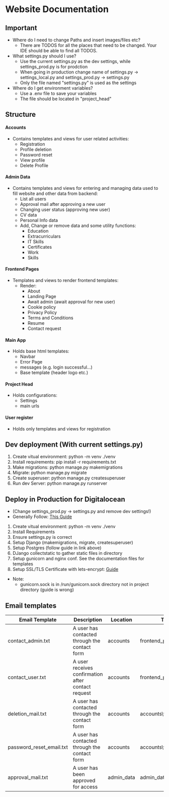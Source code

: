 # Website Documentation

## Important

- Where do I need to change Paths and insert images/files etc?
  - There are TODOS for all the places that need to be changed. Your IDE should be able to find all TODOS.
- What settings.py should I use?
  - Use the current settings.py as the dev settings, while settings_prod.py is for prodction
  - When going in production change name of settings.py -> settings_local.py and settings_prod.py -> settings.py
  - Only the file named "settings.py" is used as the settings
- Where do I get environment variables?
  - Use a .env file to save your variables
  - The file should be located in "project_head"

## Structure
#### Accounts 
- Contains templates and views for user related activities:
  - Registration
  - Profile deletion
  - Password reset
  - View profile 
  - Delete Profile
  
#### Admin Data
- Contains templates and views for entering and managing data used to fill website and other data from backend:
  - List all users
  - Approval mail after approving a new user
  - Changing user status (approving new user)
  - CV data
  - Personal Info data
  - Add, Change or remove data and some utility functions:
    - Education
    - Extracurriculars
    - IT Skills
    - Certificates
    - Work
    - Skills
  
#### Frontend Pages
- Templates and views to render frontend templates:
  - Render:
    - About
    - Landing Page
    - Await admin (await approval for new user)
    - Cookie policy
    - Privacy Policy
    - Terms and Conditions
    - Resume
    - Contact request
  

#### Main App
- Holds base html templates:
  - Navbar
  - Error Page
  - messages (e.g. login successful...)
  - Base template (header logo etc.)
  

#### Project Head
- Holds configurations:
  - Settings 
  - main urls
  
#### User register
- Holds only templates and views for registration
  
## Dev deployment (With current settings.py)
1. Create vitual environment: python -m venv ./venv
2. Install requirements: pip install -r requirements.txt
3. Make migrations: python manage.py makemigrations
4. Migrate: python manage.py migrate
5. Create superuser: python manage.py createsuperuser
6. Run dev Server: python manage.py runserver

## Deploy in Production for Digitalocean 
- (Change settings_prod.py -> settings.py and remove dev settings!)
- Generally Follow: [This Guide](https://www.digitalocean.com/community/tutorials/how-to-set-up-django-with-postgres-nginx-and-gunicorn-on-ubuntu-16-04)
1. Create vitual environment: python -m venv ./venv
2. Install Requirements
3. Ensure settings.py is correct
4. Setup Django (makemigrations, migrate, createsuperuser)
5. Setup Postgres (follow guide in link above)
6. DJango collectstatic to gather static files in directory
7. Setup gunicorn and nginx conf. See the documentation files for templates
8. Setup SSL/TLS Certificate with lets-encrypt: [Guide](https://www.nginx.com/blog/using-free-ssltls-certificates-from-lets-encrypt-with-nginx/)


- Note:
  - gunicorn.sock is in /run/gunicorn.sock directory not in project directory (guide is wrong)



## Email templates

| Email Template  | Description  | Location   | Trigger   |
|---|---|---|---|
|  contact_admin.txt | A user has contacted through the contact form  | accounts  | frontend_pages\views.py  |   
|  contact_user.txt | A user receives confirmation after contact request  | accounts  | frontend_pages\views.py  |   
|  deletion_mail.txt | A user has contacted through the contact form  |  accounts | accounts\views.py  |   
|  password_reset_email.txt |  A user has contacted through the contact form | accounts  | accounts\views.py |
| approval_mail.txt | A user has been approved for access | admin_data | admin_data\views.py |

